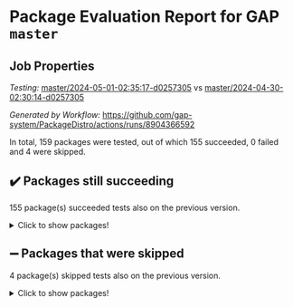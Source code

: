 # Package Evaluation Report for GAP `master`

## Job Properties

*Testing:* [master/2024-05-01-02:35:17-d0257305](https://github.com/gap-system/PackageDistro/blob/data/reports/master/2024-05-01-02:35:17-d0257305) vs [master/2024-04-30-02:30:14-d0257305](https://github.com/gap-system/PackageDistro/blob/data/reports/master/2024-04-30-02:30:14-d0257305)

*Generated by Workflow:* https://github.com/gap-system/PackageDistro/actions/runs/8904366592

In total, 159 packages were tested, out of which 155 succeeded, 0 failed and 4 were skipped.

## :heavy_check_mark: Packages still succeeding

155 package(s) succeeded tests also on the previous version.
<details><summary>Click to show packages!</summary>

- 4ti2interface 2023.02-04 [(success)](https://github.com/gap-system/PackageDistro/actions/runs/8904366592/job/24453740921)
- ace 5.6.2 [(success)](https://github.com/gap-system/PackageDistro/actions/runs/8904366592/job/24453742998)
- aclib 1.3.2 [(success)](https://github.com/gap-system/PackageDistro/actions/runs/8904366592/job/24453743614)
- agt 0.3.1 [(success)](https://github.com/gap-system/PackageDistro/actions/runs/8904366592/job/24453744013)
- alnuth 3.2.1 [(success)](https://github.com/gap-system/PackageDistro/actions/runs/8904366592/job/24453744243)
- anupq 3.3.0 [(success)](https://github.com/gap-system/PackageDistro/actions/runs/8904366592/job/24453745184)
- atlasrep 2.1.8 [(success)](https://github.com/gap-system/PackageDistro/actions/runs/8904366592/job/24453745990)
- autodoc 2023.06.19 [(success)](https://github.com/gap-system/PackageDistro/actions/runs/8904366592/job/24453746129)
- automata 1.15 [(success)](https://github.com/gap-system/PackageDistro/actions/runs/8904366592/job/24453746317)
- automgrp 1.3.2 [(success)](https://github.com/gap-system/PackageDistro/actions/runs/8904366592/job/24453746458)
- autpgrp 1.11 [(success)](https://github.com/gap-system/PackageDistro/actions/runs/8904366592/job/24453746593)
- cap 2024.04-01 [(success)](https://github.com/gap-system/PackageDistro/actions/runs/8904366592/job/24453746711)
- caratinterface 2.3.6 [(success)](https://github.com/gap-system/PackageDistro/actions/runs/8904366592/job/24453746831)
- cddinterface 2022.11.01 [(success)](https://github.com/gap-system/PackageDistro/actions/runs/8904366592/job/24453746962)
- circle 1.6.6 [(success)](https://github.com/gap-system/PackageDistro/actions/runs/8904366592/job/24453747082)
- classicpres 1.22 [(success)](https://github.com/gap-system/PackageDistro/actions/runs/8904366592/job/24453747196)
- cohomolo 1.6.11 [(success)](https://github.com/gap-system/PackageDistro/actions/runs/8904366592/job/24453747307)
- congruence 1.2.6 [(success)](https://github.com/gap-system/PackageDistro/actions/runs/8904366592/job/24453747423)
- corelg 1.56 [(success)](https://github.com/gap-system/PackageDistro/actions/runs/8904366592/job/24453747551)
- crime 1.6 [(success)](https://github.com/gap-system/PackageDistro/actions/runs/8904366592/job/24453747658)
- crisp 1.4.6 [(success)](https://github.com/gap-system/PackageDistro/actions/runs/8904366592/job/24453747804)
- crypting 0.10.4 [(success)](https://github.com/gap-system/PackageDistro/actions/runs/8904366592/job/24453747935)
- cryst 4.1.27 [(success)](https://github.com/gap-system/PackageDistro/actions/runs/8904366592/job/24453748062)
- crystcat 1.1.10 [(success)](https://github.com/gap-system/PackageDistro/actions/runs/8904366592/job/24453748189)
- ctbllib 1.3.9 [(success)](https://github.com/gap-system/PackageDistro/actions/runs/8904366592/job/24453748311)
- cubefree 1.19 [(success)](https://github.com/gap-system/PackageDistro/actions/runs/8904366592/job/24453748437)
- curlinterface 2.3.2 [(success)](https://github.com/gap-system/PackageDistro/actions/runs/8904366592/job/24453748593)
- cvec 2.8.1 [(success)](https://github.com/gap-system/PackageDistro/actions/runs/8904366592/job/24453748709)
- datastructures 0.3.0 [(success)](https://github.com/gap-system/PackageDistro/actions/runs/8904366592/job/24453748852)
- deepthought 1.0.6 [(success)](https://github.com/gap-system/PackageDistro/actions/runs/8904366592/job/24453748995)
- design 1.8 [(success)](https://github.com/gap-system/PackageDistro/actions/runs/8904366592/job/24453749110)
- difsets 2.3.1 [(success)](https://github.com/gap-system/PackageDistro/actions/runs/8904366592/job/24453749231)
- digraphs 1.7.1 [(success)](https://github.com/gap-system/PackageDistro/actions/runs/8904366592/job/24453749355)
- edim 1.3.8 [(success)](https://github.com/gap-system/PackageDistro/actions/runs/8904366592/job/24453749496)
- example 4.3.4 [(success)](https://github.com/gap-system/PackageDistro/actions/runs/8904366592/job/24453749652)
- examplesforhomalg 2023.10-01 [(success)](https://github.com/gap-system/PackageDistro/actions/runs/8904366592/job/24453749805)
- factint 1.6.3 [(success)](https://github.com/gap-system/PackageDistro/actions/runs/8904366592/job/24453749947)
- ferret 1.0.10 [(success)](https://github.com/gap-system/PackageDistro/actions/runs/8904366592/job/24453750091)
- fga 1.5.0 [(success)](https://github.com/gap-system/PackageDistro/actions/runs/8904366592/job/24453750279)
- fining 1.5.6 [(success)](https://github.com/gap-system/PackageDistro/actions/runs/8904366592/job/24453750459)
- float 1.0.4 [(success)](https://github.com/gap-system/PackageDistro/actions/runs/8904366592/job/24453750602)
- format 1.4.4 [(success)](https://github.com/gap-system/PackageDistro/actions/runs/8904366592/job/24453750735)
- forms 1.2.11 [(success)](https://github.com/gap-system/PackageDistro/actions/runs/8904366592/job/24453750856)
- fplsa 1.2.6 [(success)](https://github.com/gap-system/PackageDistro/actions/runs/8904366592/job/24453750987)
- fr 2.4.13 [(success)](https://github.com/gap-system/PackageDistro/actions/runs/8904366592/job/24453751118)
- francy 2.0.3 [(success)](https://github.com/gap-system/PackageDistro/actions/runs/8904366592/job/24453751240)
- fwtree 1.3 [(success)](https://github.com/gap-system/PackageDistro/actions/runs/8904366592/job/24453751380)
- gapdoc 1.6.7 [(success)](https://github.com/gap-system/PackageDistro/actions/runs/8904366592/job/24453751503)
- gauss 2023.02-04 [(success)](https://github.com/gap-system/PackageDistro/actions/runs/8904366592/job/24453751654)
- gaussforhomalg 2023.11-01 [(success)](https://github.com/gap-system/PackageDistro/actions/runs/8904366592/job/24453751787)
- gbnp 1.0.5 [(success)](https://github.com/gap-system/PackageDistro/actions/runs/8904366592/job/24453751922)
- generalizedmorphismsforcap 2024.04-01 [(success)](https://github.com/gap-system/PackageDistro/actions/runs/8904366592/job/24453752051)
- genss 1.6.8 [(success)](https://github.com/gap-system/PackageDistro/actions/runs/8904366592/job/24453752176)
- gradedmodules 2024.01-01 [(success)](https://github.com/gap-system/PackageDistro/actions/runs/8904366592/job/24453752324)
- gradedringforhomalg 2023.08-01 [(success)](https://github.com/gap-system/PackageDistro/actions/runs/8904366592/job/24453752452)
- grape 4.9.0 [(success)](https://github.com/gap-system/PackageDistro/actions/runs/8904366592/job/24453752612)
- groupoids 1.74 [(success)](https://github.com/gap-system/PackageDistro/actions/runs/8904366592/job/24453752737)
- grpconst 2.6.5 [(success)](https://github.com/gap-system/PackageDistro/actions/runs/8904366592/job/24453752887)
- guarana 0.96.3 [(success)](https://github.com/gap-system/PackageDistro/actions/runs/8904366592/job/24453753041)
- guava 3.19 [(success)](https://github.com/gap-system/PackageDistro/actions/runs/8904366592/job/24453753199)
- hap 1.62 [(success)](https://github.com/gap-system/PackageDistro/actions/runs/8904366592/job/24453753378)
- hapcryst 0.1.15 [(success)](https://github.com/gap-system/PackageDistro/actions/runs/8904366592/job/24453753550)
- hecke 1.5.3 [(success)](https://github.com/gap-system/PackageDistro/actions/runs/8904366592/job/24453753689)
- help 4.0 [(success)](https://github.com/gap-system/PackageDistro/actions/runs/8904366592/job/24453753788)
- homalg 2024.01-01 [(success)](https://github.com/gap-system/PackageDistro/actions/runs/8904366592/job/24453753946)
- homalgtocas 2023.11-01 [(success)](https://github.com/gap-system/PackageDistro/actions/runs/8904366592/job/24453754100)
- idrel 2.46 [(success)](https://github.com/gap-system/PackageDistro/actions/runs/8904366592/job/24453754234)
- images 1.3.2 [(success)](https://github.com/gap-system/PackageDistro/actions/runs/8904366592/job/24453754370)
- intpic 0.3.0 [(success)](https://github.com/gap-system/PackageDistro/actions/runs/8904366592/job/24453754491)
- io 4.8.2 [(success)](https://github.com/gap-system/PackageDistro/actions/runs/8904366592/job/24453754649)
- io_forhomalg 2023.02-04 [(success)](https://github.com/gap-system/PackageDistro/actions/runs/8904366592/job/24453754804)
- irredsol 1.4.4 [(success)](https://github.com/gap-system/PackageDistro/actions/runs/8904366592/job/24453754972)
- json 2.2.1 [(success)](https://github.com/gap-system/PackageDistro/actions/runs/8904366592/job/24453755126)
- jupyterkernel 1.5.0 [(success)](https://github.com/gap-system/PackageDistro/actions/runs/8904366592/job/24453755290)
- jupyterviz 1.5.6 [(success)](https://github.com/gap-system/PackageDistro/actions/runs/8904366592/job/24453755442)
- kan 1.37 [(success)](https://github.com/gap-system/PackageDistro/actions/runs/8904366592/job/24453755592)
- kbmag 1.5.11 [(success)](https://github.com/gap-system/PackageDistro/actions/runs/8904366592/job/24453755744)
- laguna 3.9.6 [(success)](https://github.com/gap-system/PackageDistro/actions/runs/8904366592/job/24453755917)
- liealgdb 2.2.1 [(success)](https://github.com/gap-system/PackageDistro/actions/runs/8904366592/job/24453756088)
- liepring 2.8 [(success)](https://github.com/gap-system/PackageDistro/actions/runs/8904366592/job/24453756212)
- liering 2.4.2 [(success)](https://github.com/gap-system/PackageDistro/actions/runs/8904366592/job/24453756402)
- linearalgebraforcap 2024.04-02 [(success)](https://github.com/gap-system/PackageDistro/actions/runs/8904366592/job/24453756553)
- lins 0.9 [(success)](https://github.com/gap-system/PackageDistro/actions/runs/8904366592/job/24453756728)
- localizeringforhomalg 2023.10-01 [(success)](https://github.com/gap-system/PackageDistro/actions/runs/8904366592/job/24453756899)
- loops 3.4.3 [(success)](https://github.com/gap-system/PackageDistro/actions/runs/8904366592/job/24453757066)
- lpres 1.0.3 [(success)](https://github.com/gap-system/PackageDistro/actions/runs/8904366592/job/24453757211)
- majoranaalgebras 1.5.1 [(success)](https://github.com/gap-system/PackageDistro/actions/runs/8904366592/job/24453757353)
- mapclass 1.4.6 [(success)](https://github.com/gap-system/PackageDistro/actions/runs/8904366592/job/24453757491)
- matgrp 0.70 [(success)](https://github.com/gap-system/PackageDistro/actions/runs/8904366592/job/24453757592)
- matricesforhomalg 2024.02-01 [(success)](https://github.com/gap-system/PackageDistro/actions/runs/8904366592/job/24453757727)
- modisom 2.5.4 [(success)](https://github.com/gap-system/PackageDistro/actions/runs/8904366592/job/24453757855)
- modulepresentationsforcap 2024.04-01 [(success)](https://github.com/gap-system/PackageDistro/actions/runs/8904366592/job/24453757966)
- modules 2024.01-01 [(success)](https://github.com/gap-system/PackageDistro/actions/runs/8904366592/job/24453758084)
- monoidalcategories 2024.04-01 [(success)](https://github.com/gap-system/PackageDistro/actions/runs/8904366592/job/24453758222)
- nconvex 2022.09-01 [(success)](https://github.com/gap-system/PackageDistro/actions/runs/8904366592/job/24453758339)
- nilmat 1.4.2 [(success)](https://github.com/gap-system/PackageDistro/actions/runs/8904366592/job/24453758464)
- nock 1.5 [(success)](https://github.com/gap-system/PackageDistro/actions/runs/8904366592/job/24453758566)
- normalizinterface 1.3.6 [(success)](https://github.com/gap-system/PackageDistro/actions/runs/8904366592/job/24453758692)
- nq 2.5.11 [(success)](https://github.com/gap-system/PackageDistro/actions/runs/8904366592/job/24453758817)
- numericalsgps 1.3.1 [(success)](https://github.com/gap-system/PackageDistro/actions/runs/8904366592/job/24453758949)
- openmath 11.5.3 [(success)](https://github.com/gap-system/PackageDistro/actions/runs/8904366592/job/24453759082)
- orb 4.9.0 [(success)](https://github.com/gap-system/PackageDistro/actions/runs/8904366592/job/24453759210)
- packagemanager 1.4.3 [(success)](https://github.com/gap-system/PackageDistro/actions/runs/8904366592/job/24453759299)
- patternclass 2.4.3 [(success)](https://github.com/gap-system/PackageDistro/actions/runs/8904366592/job/24453759414)
- permut 2.0.5 [(success)](https://github.com/gap-system/PackageDistro/actions/runs/8904366592/job/24453759523)
- polenta 1.3.10 [(success)](https://github.com/gap-system/PackageDistro/actions/runs/8904366592/job/24453759635)
- polymaking 0.8.7 [(success)](https://github.com/gap-system/PackageDistro/actions/runs/8904366592/job/24453759740)
- primgrp 3.4.4 [(success)](https://github.com/gap-system/PackageDistro/actions/runs/8904366592/job/24453759859)
- profiling 2.5.4 [(success)](https://github.com/gap-system/PackageDistro/actions/runs/8904366592/job/24453759951)
- qdistrnd 0.9.4 [(success)](https://github.com/gap-system/PackageDistro/actions/runs/8904366592/job/24453760053)
- qpa 1.35 [(success)](https://github.com/gap-system/PackageDistro/actions/runs/8904366592/job/24453760168)
- quagroup 1.8.4 [(success)](https://github.com/gap-system/PackageDistro/actions/runs/8904366592/job/24453760272)
- radiroot 2.9 [(success)](https://github.com/gap-system/PackageDistro/actions/runs/8904366592/job/24453760365)
- rcwa 4.7.1 [(success)](https://github.com/gap-system/PackageDistro/actions/runs/8904366592/job/24453760488)
- rds 1.8 [(success)](https://github.com/gap-system/PackageDistro/actions/runs/8904366592/job/24453760597)
- recog 1.4.2 [(success)](https://github.com/gap-system/PackageDistro/actions/runs/8904366592/job/24453760698)
- repndecomp 1.3.0 [(success)](https://github.com/gap-system/PackageDistro/actions/runs/8904366592/job/24453760778)
- repsn 3.1.2 [(success)](https://github.com/gap-system/PackageDistro/actions/runs/8904366592/job/24453760870)
- resclasses 4.7.3 [(success)](https://github.com/gap-system/PackageDistro/actions/runs/8904366592/job/24453760988)
- ringsforhomalg 2023.11-02 [(success)](https://github.com/gap-system/PackageDistro/actions/runs/8904366592/job/24453761089)
- sco 2023.08-01 [(success)](https://github.com/gap-system/PackageDistro/actions/runs/8904366592/job/24453761184)
- scscp 2.4.2 [(success)](https://github.com/gap-system/PackageDistro/actions/runs/8904366592/job/24453761280)
- semigroups 5.3.7 [(success)](https://github.com/gap-system/PackageDistro/actions/runs/8904366592/job/24453761360)
- sglppow 2.4 [(success)](https://github.com/gap-system/PackageDistro/actions/runs/8904366592/job/24453761438)
- sgpviz 0.999.5 [(success)](https://github.com/gap-system/PackageDistro/actions/runs/8904366592/job/24453761523)
- simpcomp 2.1.14 [(success)](https://github.com/gap-system/PackageDistro/actions/runs/8904366592/job/24453761631)
- singular 2023.02.09 [(success)](https://github.com/gap-system/PackageDistro/actions/runs/8904366592/job/24453761716)
- sl2reps 1.1 [(success)](https://github.com/gap-system/PackageDistro/actions/runs/8904366592/job/24453761809)
- sla 1.5.3 [(success)](https://github.com/gap-system/PackageDistro/actions/runs/8904366592/job/24453761920)
- smallgrp 1.5.3 [(success)](https://github.com/gap-system/PackageDistro/actions/runs/8904366592/job/24453762032)
- smallsemi 0.6.13 [(success)](https://github.com/gap-system/PackageDistro/actions/runs/8904366592/job/24453762160)
- sonata 2.9.6 [(success)](https://github.com/gap-system/PackageDistro/actions/runs/8904366592/job/24453762263)
- sophus 1.27 [(success)](https://github.com/gap-system/PackageDistro/actions/runs/8904366592/job/24453762358)
- sotgrps 1.2 [(success)](https://github.com/gap-system/PackageDistro/actions/runs/8904366592/job/24453762498)
- spinsym 1.5.2 [(success)](https://github.com/gap-system/PackageDistro/actions/runs/8904366592/job/24453762635)
- standardff 1.0 [(success)](https://github.com/gap-system/PackageDistro/actions/runs/8904366592/job/24453762760)
- symbcompcc 1.3.2 [(success)](https://github.com/gap-system/PackageDistro/actions/runs/8904366592/job/24453762918)
- thelma 1.3 [(success)](https://github.com/gap-system/PackageDistro/actions/runs/8904366592/job/24453763061)
- tomlib 1.2.11 [(success)](https://github.com/gap-system/PackageDistro/actions/runs/8904366592/job/24453763497)
- toolsforhomalg 2023.11-01 [(success)](https://github.com/gap-system/PackageDistro/actions/runs/8904366592/job/24453763655)
- toric 1.9.5 [(success)](https://github.com/gap-system/PackageDistro/actions/runs/8904366592/job/24453763791)
- toricvarieties 2022.07.13 [(success)](https://github.com/gap-system/PackageDistro/actions/runs/8904366592/job/24453763930)
- transgrp 3.6.5 [(success)](https://github.com/gap-system/PackageDistro/actions/runs/8904366592/job/24453764056)
- typeset 1.2.2 [(success)](https://github.com/gap-system/PackageDistro/actions/runs/8904366592/job/24453764187)
- ugaly 4.1.3 [(success)](https://github.com/gap-system/PackageDistro/actions/runs/8904366592/job/24453764306)
- unipot 1.5 [(success)](https://github.com/gap-system/PackageDistro/actions/runs/8904366592/job/24453764443)
- unitlib 4.2.0 [(success)](https://github.com/gap-system/PackageDistro/actions/runs/8904366592/job/24453764564)
- utils 0.85 [(success)](https://github.com/gap-system/PackageDistro/actions/runs/8904366592/job/24453764687)
- uuid 0.7 [(success)](https://github.com/gap-system/PackageDistro/actions/runs/8904366592/job/24453764819)
- walrus 0.9991 [(success)](https://github.com/gap-system/PackageDistro/actions/runs/8904366592/job/24453764951)
- wedderga 4.10.5 [(success)](https://github.com/gap-system/PackageDistro/actions/runs/8904366592/job/24453765112)
- xmod 2.92 [(success)](https://github.com/gap-system/PackageDistro/actions/runs/8904366592/job/24453765239)
- xmodalg 1.23 [(success)](https://github.com/gap-system/PackageDistro/actions/runs/8904366592/job/24453765405)
- yangbaxter 0.10.3 [(success)](https://github.com/gap-system/PackageDistro/actions/runs/8904366592/job/24453765560)
- zeromqinterface 0.14 [(success)](https://github.com/gap-system/PackageDistro/actions/runs/8904366592/job/24453765702)
</details>

## :heavy_minus_sign: Packages that were skipped

4 package(s) skipped tests also on the previous version.
<details><summary>Click to show packages!</summary>

- browse 1.8.21 [(skipped)](https://github.com/gap-system/PackageDistro/actions/runs/8904366592/job/24453530850)
- itc 1.5.1 [(skipped)](https://github.com/gap-system/PackageDistro/actions/runs/8904366592/job/24453530850)
- polycyclic 2.16 [(skipped)](https://github.com/gap-system/PackageDistro/actions/runs/8904366592/job/24453530850)
- xgap 4.32 [(skipped)](https://github.com/gap-system/PackageDistro/actions/runs/8904366592/job/24453530850)
</details>

